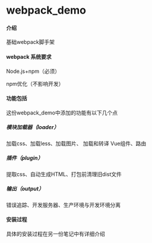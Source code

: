 # webpack_demo

#### 介绍
基础webpack脚手架

#### webpack 系统要求
Node.js+npm（必须）

npm优化（不影响开发）

#### 功能包括

这份webpack_demo中添加的功能有以下几个点

##### 模块加载器（loader）

加载css、加载less、加载图片、 加载和转译 Vue组件、路由

##### 插件（plugin）

提取css、自动生成HTML、打包前清理旧dist文件

##### 输出（output）

错误追踪、开发服务器、生产环境与开发环境分离



#### 安装过程

具体的安装过程在另一份笔记中有详细介绍

